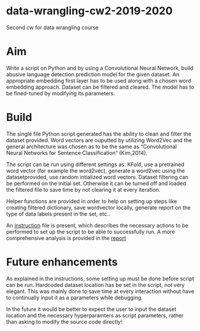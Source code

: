 # data-wrangling-cw2-2019-2020
Second cw for data wrangling course

# Aim
Write a script on Python and by using a Convolutional Neural Network, build abusive language detection prediction model for the given dataset.
An appropriate embedding first layer has to be used along with a chosen word embedding approach.
Dataset can be filtered and cleared. The model has to be fined-tuned by modifying its parameters.

# Build
The single file Python script generated has the ability to clean and filter the dataset provided. Word vectors are ouputted by utilizing Word2Vec
and the general architecture was chosen as to be the same as “Convolutional Neural Networks for Sentence Classification” (Kim,2014).


The script can be run using different settings as: KFold, use a pretrained word vector (for example the word2vec), generate a word2vec using the datasetprovided, use random intialized word vectors.
Dataset filtering can be performed on the initial set. Otherwise it can be turned off and loaded the filtered file to save time by not clearing it at every iteration.


Helper functions are provided in order to help on setting up steps like creating filtered dictionary, save wordvector locally, generate report on the type of data labels present in the set, etc..


An [instruction](https://github.com/Willyees/data-wrangling-cw2-2019-2020/blob/master/instructions.txt) file is present, which describes the necessary actions to be performed to set up the script to be able to successfully run.
A more comprehensive analysis is provided in the [report](https://github.com/Willyees/data-wrangling-cw2-2019-2020/blob/master/report.pdf)

# Future enhancements
As explained in the instructions, some setting up must be done before script can be run. Hardcoded dataset location has be set in the script, not very elegant. This was mainly done to save time at every interaction without have to continually input it as a parameters while debugging.

In the future it would be better to expect the user to input the dataset location and the necessary hyperparamters as script parameters, rather than asking to modify the source code directly!
